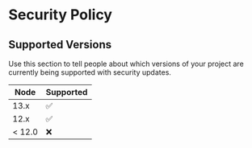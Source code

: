 # Security Policy

## Supported Versions

Use this section to tell people about which versions of your project are
currently being supported with security updates.

| Node | Supported          |
| ------- | ------------------ |
| 13.x   | :white_check_mark: |
| 12.x   | :white_check_mark: |
| < 12.0  | :x:                |

